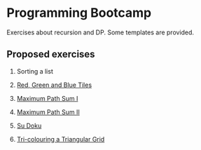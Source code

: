 # Programming Bootcamp

Exercises about recursion and DP. Some templates are provided.

## Proposed exercises

1. Sorting a list

2. [Red, Green and Blue Tiles](https://projecteuler.net/problem=117)

3. [Maximum Path Sum I](https://projecteuler.net/problem=18)

4. [Maximum Path Sum II](https://projecteuler.net/problem=67)

5. [Su Doku](https://projecteuler.net/problem=96)

6. [Tri-colouring a Triangular Grid](https://projecteuler.net/problem=189)
